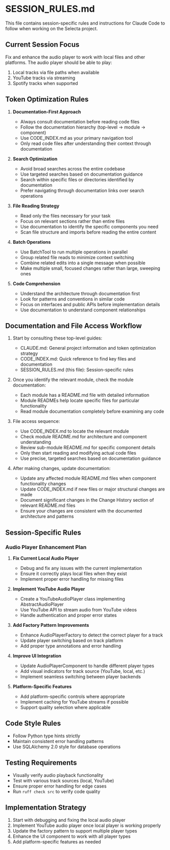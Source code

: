 # SESSION_RULES.md

This file contains session-specific rules and instructions for Claude Code to follow when working on the Selecta project.

## Current Session Focus

Fix and enhance the audio player to work with local files and other platforms. The audio player should be able to play:
1. Local tracks via file paths when available
2. YouTube tracks via streaming
3. Spotify tracks when supported

## Token Optimization Rules

1. **Documentation-First Approach**
   - Always consult documentation before reading code files
   - Follow the documentation hierarchy (top-level → module → component)
   - Use CODE_INDEX.md as your primary navigation tool
   - Only read code files after understanding their context through documentation

2. **Search Optimization**
   - Avoid broad searches across the entire codebase
   - Use targeted searches based on documentation guidance
   - Search within specific files or directories identified by documentation
   - Prefer navigating through documentation links over search operations

3. **File Reading Strategy**
   - Read only the files necessary for your task
   - Focus on relevant sections rather than entire files
   - Use documentation to identify the specific components you need
   - Scan file structure and imports before reading the entire content

4. **Batch Operations**
   - Use BatchTool to run multiple operations in parallel
   - Group related file reads to minimize context switching
   - Combine related edits into a single message when possible
   - Make multiple small, focused changes rather than large, sweeping ones

5. **Code Comprehension**
   - Understand the architecture through documentation first
   - Look for patterns and conventions in similar code
   - Focus on interfaces and public APIs before implementation details
   - Use documentation to understand component relationships

## Documentation and File Access Workflow

1. Start by consulting these top-level guides:
   - CLAUDE.md: General project information and token optimization strategy
   - CODE_INDEX.md: Quick reference to find key files and documentation
   - SESSION_RULES.md (this file): Session-specific rules

2. Once you identify the relevant module, check the module documentation:
   - Each module has a README.md file with detailed information
   - Module READMEs help locate specific files for particular functionality
   - Read module documentation completely before examining any code

3. File access sequence:
   - Use CODE_INDEX.md to locate the relevant module
   - Check module README.md for architecture and component understanding
   - Review sub-module README.md for specific component details
   - Only then start reading and modifying actual code files
   - Use precise, targeted searches based on documentation guidance

4. After making changes, update documentation:
   - Update any affected module README.md files when component functionality changes
   - Update CODE_INDEX.md if new files or major structural changes are made
   - Document significant changes in the Change History section of relevant README.md files
   - Ensure your changes are consistent with the documented architecture and patterns

## Session-Specific Rules

### Audio Player Enhancement Plan

1. **Fix Current Local Audio Player**
   - Debug and fix any issues with the current implementation
   - Ensure it correctly plays local files when they exist
   - Implement proper error handling for missing files

2. **Implement YouTube Audio Player**
   - Create a YouTubeAudioPlayer class implementing AbstractAudioPlayer
   - Use YouTube API to stream audio from YouTube videos
   - Handle authentication and proper error states

3. **Add Factory Pattern Improvements**
   - Enhance AudioPlayerFactory to detect the correct player for a track
   - Update player switching based on track platform
   - Add proper type annotations and error handling

4. **Improve UI Integration**
   - Update AudioPlayerComponent to handle different player types
   - Add visual indicators for track source (YouTube, local, etc.)
   - Implement seamless switching between player backends

5. **Platform-Specific Features**
   - Add platform-specific controls where appropriate
   - Implement caching for YouTube streams if possible
   - Support quality selection where applicable

## Code Style Rules

- Follow Python type hints strictly
- Maintain consistent error handling patterns
- Use SQLAlchemy 2.0 style for database operations

## Testing Requirements

- Visually verify audio playback functionality
- Test with various track sources (local, YouTube)
- Ensure proper error handling for edge cases
- Run `ruff check src` to verify code quality

## Implementation Strategy

1. Start with debugging and fixing the local audio player
2. Implement YouTube audio player once local player is working properly
3. Update the factory pattern to support multiple player types
4. Enhance the UI component to work with all player types
5. Add platform-specific features as needed
